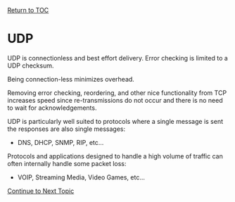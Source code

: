 <a href="https://github.com/CyberTrainingUSAF/08-Network-Programming/blob/master/00-Table-of-Contents.md" > Return to TOC </a>

# UDP

UDP is connectionless and best effort delivery. Error checking is limited to a UDP checksum.

Being connection-less minimizes overhead.

Removing error checking, reordering, and other nice functionality from TCP increases speed since re-transmissions do not occur and there is no need to wait for acknowledgements.

UDP is particularly well suited to protocols where a single message is sent the responses are also single messages:

* DNS, DHCP, SNMP, RIP, etc...

Protocols and applications designed to handle a high volume of traffic can often internally handle some packet loss:

* VOIP, Streaming Media, Video Games, etc...

<a href="https://github.com/CyberTrainingUSAF/08-Network-Programming/blob/master/06-osi-layer-4/udp-header.md" > Continue to Next Topic </a>

